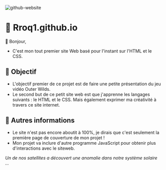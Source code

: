 
![github-website](https://github.com/user-attachments/assets/4f63dcc0-f1ef-478f-8792-18553dc5c227)

# 🌌 Rroq1.github.io
👋 Bonjour,
- C'est mon tout premier site Web basé pour l'instant sur l'HTML et le CSS.

## 📗 Objectif
- L'objectif premier de ce projet est de faire une petite présentation du jeu vidéo Outer Wilds.
- Le second but de ce petit site web est que j'apprenne les langages suivants : le HTML et le CSS. Mais également exprimer ma créativité à travers ce site internet.

## 👀 Autres informations
- Le site n'est pas encore aboutit à 100%, je dirais que c'est seulement la première page de couverture de mon projet !
- Mon projet va inclure d'autre programme JavaScript pour obtenir plus d'interactions avec le siteweb.

*Un de nos satellites a découvert une anomalie dans notre système solaire ...* 
